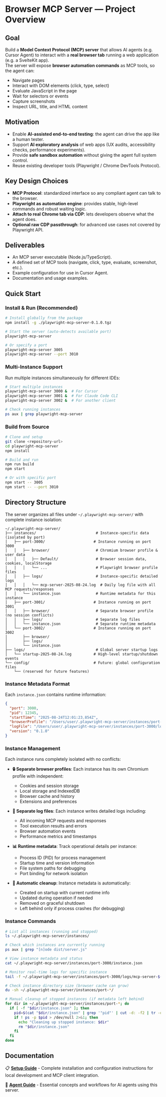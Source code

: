 # Browser MCP Server — Project Overview

## Goal
Build a **Model Context Protocol (MCP) server** that allows AI agents (e.g. Cursor Agent) to interact with a **real browser tab** running a web application (e.g. a SvelteKit app).  
The server will expose **browser automation commands** as MCP tools, so the agent can:
- Navigate pages
- Interact with DOM elements (click, type, select)
- Evaluate JavaScript in the page
- Wait for selectors or events
- Capture screenshots
- Inspect URL, title, and HTML content

## Motivation
- Enable **AI-assisted end-to-end testing**: the agent can drive the app like a human tester.
- Support **AI exploratory analysis** of web apps (UX audits, accessibility checks, performance experiments).
- Provide **safe sandbox automation** without giving the agent full system control.
- Reuse existing developer tools (Playwright / Chrome DevTools Protocol).

## Key Design Choices
- **MCP Protocol**: standardized interface so any compliant agent can talk to the browser.
- **Playwright as automation engine**: provides stable, high-level commands and robust waiting logic.
- **Attach to real Chrome tab via CDP**: lets developers observe what the agent does.
- **Optional raw CDP passthrough**: for advanced use cases not covered by Playwright API.

## Deliverables
- An MCP server executable (Node.js/TypeScript).
- A defined set of MCP tools (navigate, click, type, evaluate, screenshot, etc.).
- Example configuration for use in Cursor Agent.
- Documentation and usage examples.

## Quick Start

### Install & Run (Recommended)
```bash
# Install globally from the package
npm install -g ./playwright-mcp-server-0.1.0.tgz

# Start the server (auto-detects available port)
playwright-mcp-server

# Or specify a port
playwright-mcp-server 3005
playwright-mcp-server --port 3010
```

### Multi-Instance Support
Run multiple instances simultaneously for different IDEs:
```bash
# Start multiple instances
playwright-mcp-server 3000 &  # For Cursor
playwright-mcp-server 3001 &  # For Claude Code CLI  
playwright-mcp-server 3002 &  # For another client

# Check running instances
ps aux | grep playwright-mcp-server
```

### Build from Source
```bash
# Clone and setup
git clone <repository-url>
cd playwright-mcp-server
npm install

# Build and run
npm run build
npm start

# Or with specific port
npm start -- 3005
npm start -- --port 3010
```

## Directory Structure

The server organizes all files under `~/.playwright-mcp-server/` with complete instance isolation:

```
~/.playwright-mcp-server/
├── instances/                           # Instance-specific data (isolated by port)
│   ├── port-3000/                      # Instance running on port 3000
│   │   ├── browser/                     # Chromium browser profile & user data
│   │   │   ├── Default/                 # Browser session data, cookies, localStorage
│   │   │   └── ...                      # Playwright browser profile files
│   │   ├── logs/                        # Instance-specific detailed logs
│   │   │   └── mcp-server-2025-08-24.log  # Daily log file with all MCP requests/responses
│   │   └── instance.json                # Runtime metadata for this instance
│   ├── port-3001/                      # Instance running on port 3001
│   │   ├── browser/                     # Separate browser profile (no session conflicts)
│   │   ├── logs/                        # Separate log files
│   │   └── instance.json                # Separate runtime metadata
│   └── port-3002/                      # Instance running on port 3002
│       ├── browser/
│       ├── logs/
│       └── instance.json
├── logs/                                # Global server startup logs
│   └── startup-2025-08-24.log          # High-level startup/shutdown events
└── config/                             # Future: global configuration files
    └── (reserved for future features)
```

### Instance Metadata Format

Each `instance.json` contains runtime information:

```json
{
  "port": 3000,
  "pid": 12345,
  "startTime": "2025-08-24T12:01:23.854Z",
  "browserProfile": "/Users/user/.playwright-mcp-server/instances/port-3000/browser",
  "logFile": "/Users/user/.playwright-mcp-server/instances/port-3000/logs/mcp-server-2025-08-24.log",
  "version": "0.1.0"
}
```

### Instance Management

Each instance runs completely isolated with no conflicts:

- **🔒 Separate browser profiles**: Each instance has its own Chromium profile with independent:
  - Cookies and session storage
  - Local storage and IndexedDB
  - Browser cache and history
  - Extensions and preferences

- **📝 Separate log files**: Each instance writes detailed logs including:
  - All incoming MCP requests and responses  
  - Tool execution results and errors
  - Browser automation events
  - Performance metrics and timestamps

- **📊 Runtime metadata**: Track operational details per instance:
  - Process ID (PID) for process management
  - Startup time and version information
  - File system paths for debugging
  - Port binding for network isolation

- **🧹 Automatic cleanup**: Instance metadata is automatically:
  - Created on startup with current runtime info
  - Updated during operation if needed
  - Removed on graceful shutdown
  - Left behind only if process crashes (for debugging)

### Instance Commands

```bash
# List all instances (running and stopped)
ls ~/.playwright-mcp-server/instances/

# Check which instances are currently running
ps aux | grep "[n]ode dist/server.js"

# View instance metadata and status
cat ~/.playwright-mcp-server/instances/port-3000/instance.json

# Monitor real-time logs for specific instance
tail -f ~/.playwright-mcp-server/instances/port-3000/logs/mcp-server-$(date +%Y-%m-%d).log

# Check instance directory size (browser cache can grow)
du -sh ~/.playwright-mcp-server/instances/port-*/

# Manual cleanup of stopped instances (if metadata left behind)
for dir in ~/.playwright-mcp-server/instances/port-*; do
  if [ -f "$dir/instance.json" ]; then
    pid=$(cat "$dir/instance.json" | grep '"pid"' | cut -d: -f2 | tr -d ' ,')
    if ! ps -p $pid > /dev/null 2>&1; then
      echo "Cleaning up stopped instance: $dir"
      rm "$dir/instance.json"
    fi
  fi
done
```

## Documentation

📋 **[Setup Guide](SETUP.md)** - Complete installation and configuration instructions for local development and MCP client integration.

🤖 **[Agent Guide](AGENT_GUIDE.md)** - Essential concepts and workflows for AI agents using this server.
